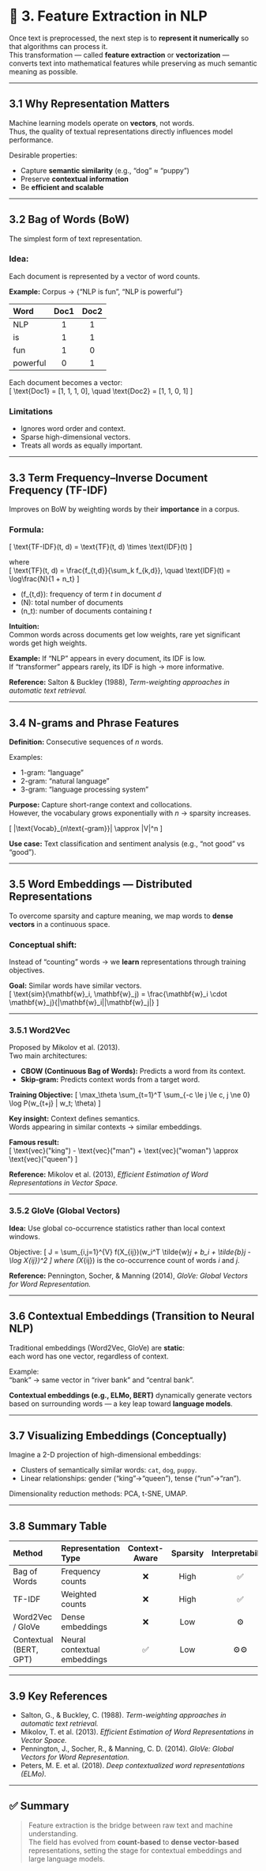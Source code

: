 # 🧮 3. Feature Extraction in NLP

Once text is preprocessed, the next step is to **represent it numerically** so that algorithms can process it.  
This transformation — called **feature extraction** or **vectorization** — converts text into mathematical features while preserving as much semantic meaning as possible.

---

## 3.1 Why Representation Matters

Machine learning models operate on **vectors**, not words.  
Thus, the quality of textual representations directly influences model performance.

Desirable properties:
- Capture **semantic similarity** (e.g., “dog” ≈ “puppy”)  
- Preserve **contextual information**  
- Be **efficient and scalable**

---

## 3.2 Bag of Words (BoW)

The simplest form of text representation.

### Idea:
Each document is represented by a vector of word counts.

**Example:**
Corpus → {“NLP is fun”, “NLP is powerful”}

| Word | Doc1 | Doc2 |
|:--|:--:|:--:|
| NLP | 1 | 1 |
| is | 1 | 1 |
| fun | 1 | 0 |
| powerful | 0 | 1 |

Each document becomes a vector:  
\[
\text{Doc1} = [1, 1, 1, 0], \quad \text{Doc2} = [1, 1, 0, 1]
\]

### Limitations
- Ignores word order and context.  
- Sparse high-dimensional vectors.  
- Treats all words as equally important.

---

## 3.3 Term Frequency–Inverse Document Frequency (TF-IDF)

Improves on BoW by weighting words by their **importance** in a corpus.

### Formula:
\[
\text{TF-IDF}(t, d) = \text{TF}(t, d) \times \text{IDF}(t)
\]

where  
\[
\text{TF}(t, d) = \frac{f_{t,d}}{\sum_k f_{k,d}}, \quad
\text{IDF}(t) = \log\frac{N}{1 + n_t}
\]

- \(f_{t,d}\): frequency of term *t* in document *d*  
- \(N\): total number of documents  
- \(n_t\): number of documents containing *t*

**Intuition:**  
Common words across documents get low weights, rare yet significant words get high weights.

**Example:**
If “NLP” appears in every document, its IDF is low.  
If “transformer” appears rarely, its IDF is high → more informative.

**Reference:** Salton & Buckley (1988), *Term-weighting approaches in automatic text retrieval.*

---

## 3.4 N-grams and Phrase Features

**Definition:** Consecutive sequences of *n* words.

Examples:
- 1-gram: “language”  
- 2-gram: “natural language”  
- 3-gram: “language processing system”

**Purpose:** Capture short-range context and collocations.  
However, the vocabulary grows exponentially with *n* → sparsity increases.

\[
|\text{Vocab}_{n\text{-gram}}| \approx |V|^n
\]

**Use case:** Text classification and sentiment analysis (e.g., “not good” vs “good”).

---

## 3.5 Word Embeddings — Distributed Representations

To overcome sparsity and capture meaning, we map words to **dense vectors** in a continuous space.

### Conceptual shift:
Instead of “counting” words → we **learn** representations through training objectives.

**Goal:** Similar words have similar vectors.  
\[
\text{sim}(\mathbf{w}_i, \mathbf{w}_j) = \frac{\mathbf{w}_i \cdot \mathbf{w}_j}{\|\mathbf{w}_i\|\|\mathbf{w}_j\|}
\]

---

### 3.5.1 Word2Vec

Proposed by Mikolov et al. (2013).  
Two main architectures:
- **CBOW (Continuous Bag of Words):** Predicts a word from its context.  
- **Skip-gram:** Predicts context words from a target word.

**Training Objective:**
\[
\max_\theta \sum_{t=1}^T \sum_{-c \le j \le c, j \ne 0} 
\log P(w_{t+j} | w_t; \theta)
\]

**Key insight:** Context defines semantics.  
Words appearing in similar contexts → similar embeddings.

**Famous result:**  
\[
\text{vec}("king") - \text{vec}("man") + \text{vec}("woman") \approx \text{vec}("queen")
\]

**Reference:** Mikolov et al. (2013), *Efficient Estimation of Word Representations in Vector Space.*

---

### 3.5.2 GloVe (Global Vectors)

**Idea:** Use global co-occurrence statistics rather than local context windows.

Objective:
\[
J = \sum_{i,j=1}^{V} f(X_{ij})(w_i^T \tilde{w}_j + b_i + \tilde{b}_j - \log X_{ij})^2
\]
where \(X_{ij}\) is the co-occurrence count of words *i* and *j*.

**Reference:** Pennington, Socher, & Manning (2014), *GloVe: Global Vectors for Word Representation.*

---

## 3.6 Contextual Embeddings (Transition to Neural NLP)

Traditional embeddings (Word2Vec, GloVe) are **static**:  
each word has one vector, regardless of context.

Example:  
“bank” → same vector in “river bank” and “central bank”.

**Contextual embeddings (e.g., ELMo, BERT)** dynamically generate vectors based on surrounding words — a key leap toward **language models**.

---

## 3.7 Visualizing Embeddings (Conceptually)

Imagine a 2-D projection of high-dimensional embeddings:  
- Clusters of semantically similar words: `cat`, `dog`, `puppy`.  
- Linear relationships: gender (“king”→“queen”), tense (“run”→“ran”).  

Dimensionality reduction methods: PCA, t-SNE, UMAP.

---

## 3.8 Summary Table

| Method | Representation Type | Context-Aware | Sparsity | Interpretability |
|:--|:--|:--:|:--:|:--:|
| Bag of Words | Frequency counts | ❌ | High | ✅ |
| TF-IDF | Weighted counts | ❌ | High | ✅ |
| Word2Vec / GloVe | Dense embeddings | ❌ | Low | ⚙️ |
| Contextual (BERT, GPT) | Neural contextual embeddings | ✅ | Low | ⚙️⚙️ |

---

## 3.9 Key References

- Salton, G., & Buckley, C. (1988). *Term-weighting approaches in automatic text retrieval.*  
- Mikolov, T. et al. (2013). *Efficient Estimation of Word Representations in Vector Space.*  
- Pennington, J., Socher, R., & Manning, C. D. (2014). *GloVe: Global Vectors for Word Representation.*  
- Peters, M. E. et al. (2018). *Deep contextualized word representations (ELMo).*

---

## ✅ Summary

> Feature extraction is the bridge between raw text and machine understanding.  
> The field has evolved from **count-based** to **dense vector-based** representations, setting the stage for contextual embeddings and large language models.
